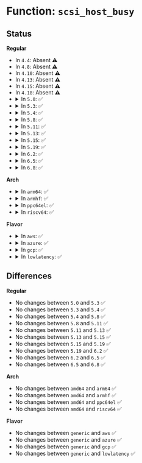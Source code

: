 # Function: <code>scsi_host_busy</code>

## Status
<b>Regular</b>
<ul>
<li>
In <code>4.4</code>: Absent ⚠️
</li>
<li>
In <code>4.8</code>: Absent ⚠️
</li>
<li>
In <code>4.10</code>: Absent ⚠️
</li>
<li>
In <code>4.13</code>: Absent ⚠️
</li>
<li>
In <code>4.15</code>: Absent ⚠️
</li>
<li>
In <code>4.18</code>: Absent ⚠️
</li>
<li>
<details>
<summary>In <code>5.0</code>: ✅</summary>

```c
int scsi_host_busy(struct Scsi_Host *shost);
```

**Collision:** Unique Global

**Inline:** No

**Transformation:** False

**Instances:**

```
In drivers/scsi/hosts.c (ffffffff8170cfe0)
Location: drivers/scsi/hosts.c:557
Inline: False
Direct callers:
  - drivers/scsi/scsi.c:scsi_log_completion
  - drivers/scsi/scsi_error.c:scsi_error_handler
  - drivers/scsi/scsi_error.c:scsi_error_handler
  - drivers/scsi/scsi_sysfs.c:show_host_busy
```
**Symbols:**

```
ffffffff8170cfe0-ffffffff8170cff1: scsi_host_busy (STB_GLOBAL)
```
</details>
</li>
<li>
<details>
<summary>In <code>5.3</code>: ✅</summary>

```c
int scsi_host_busy(struct Scsi_Host *shost);
```

**Collision:** Unique Global

**Inline:** No

**Transformation:** False

**Instances:**

```
In drivers/scsi/hosts.c (ffffffff817486d0)
Location: drivers/scsi/hosts.c:561
Inline: False
Direct callers:
  - drivers/scsi/scsi.c:scsi_log_completion
  - drivers/scsi/scsi_error.c:scsi_error_handler
  - drivers/scsi/scsi_error.c:scsi_error_handler
  - drivers/scsi/scsi_sysfs.c:show_host_busy
```
**Symbols:**

```
ffffffff817486d0-ffffffff817486e1: scsi_host_busy (STB_GLOBAL)
```
</details>
</li>
<li>
<details>
<summary>In <code>5.4</code>: ✅</summary>

```c
int scsi_host_busy(struct Scsi_Host *shost);
```

**Collision:** Unique Global

**Inline:** No

**Transformation:** False

**Instances:**

```
In drivers/scsi/hosts.c (ffffffff8176c820)
Location: drivers/scsi/hosts.c:561
Inline: False
Direct callers:
  - drivers/scsi/scsi.c:scsi_log_completion
  - drivers/scsi/scsi_error.c:scsi_error_handler
  - drivers/scsi/scsi_error.c:scsi_error_handler
  - drivers/scsi/scsi_sysfs.c:show_host_busy
```
**Symbols:**

```
ffffffff8176c820-ffffffff8176c831: scsi_host_busy (STB_GLOBAL)
```
</details>
</li>
<li>
<details>
<summary>In <code>5.8</code>: ✅</summary>

```c
int scsi_host_busy(struct Scsi_Host *shost);
```

**Collision:** Unique Global

**Inline:** No

**Transformation:** False

**Instances:**

```
In drivers/scsi/hosts.c (ffffffff8182eec0)
Location: drivers/scsi/hosts.c:574
Inline: False
Direct callers:
  - drivers/scsi/scsi.c:scsi_log_completion
  - drivers/scsi/scsi_error.c:scsi_error_handler
  - drivers/scsi/scsi_error.c:scsi_error_handler
  - drivers/scsi/scsi_lib.c:scsi_queue_rq
  - drivers/scsi/scsi_sysfs.c:show_host_busy
```
**Symbols:**

```
ffffffff8182eec0-ffffffff8182ef13: scsi_host_busy (STB_GLOBAL)
```
</details>
</li>
<li>
<details>
<summary>In <code>5.11</code>: ✅</summary>

```c
int scsi_host_busy(struct Scsi_Host *shost);
```

**Collision:** Unique Global

**Inline:** No

**Transformation:** False

**Instances:**

```
In drivers/scsi/hosts.c (ffffffff8183fee0)
Location: drivers/scsi/hosts.c:577
Inline: False
Direct callers:
  - drivers/scsi/scsi.c:scsi_log_completion
  - drivers/scsi/scsi_error.c:scsi_error_handler
  - drivers/scsi/scsi_error.c:scsi_error_handler
  - drivers/scsi/scsi_lib.c:scsi_queue_rq
  - drivers/scsi/scsi_sysfs.c:show_host_busy
```
**Symbols:**

```
ffffffff8183fee0-ffffffff8183ff33: scsi_host_busy (STB_GLOBAL)
```
</details>
</li>
<li>
<details>
<summary>In <code>5.13</code>: ✅</summary>

```c
int scsi_host_busy(struct Scsi_Host *shost);
```

**Collision:** Unique Global

**Inline:** No

**Transformation:** False

**Instances:**

```
In drivers/scsi/hosts.c (ffffffff81823140)
Location: drivers/scsi/hosts.c:581
Inline: False
Direct callers:
  - drivers/scsi/scsi.c:scsi_log_completion
  - drivers/scsi/scsi_error.c:scsi_error_handler
  - drivers/scsi/scsi_error.c:scsi_error_handler
  - drivers/scsi/scsi_lib.c:scsi_queue_rq
  - drivers/scsi/scsi_sysfs.c:show_host_busy
```
**Symbols:**

```
ffffffff81823140-ffffffff81823193: scsi_host_busy (STB_GLOBAL)
```
</details>
</li>
<li>
<details>
<summary>In <code>5.15</code>: ✅</summary>

```c
int scsi_host_busy(struct Scsi_Host *shost);
```

**Collision:** Unique Global

**Inline:** No

**Transformation:** False

**Instances:**

```
In drivers/scsi/hosts.c (ffffffff818ada60)
Location: drivers/scsi/hosts.c:583
Inline: False
Direct callers:
  - drivers/scsi/scsi.c:scsi_log_completion
  - drivers/scsi/scsi_error.c:scsi_error_handler
  - drivers/scsi/scsi_error.c:scsi_error_handler
  - drivers/scsi/scsi_lib.c:scsi_queue_rq
  - drivers/scsi/scsi_sysfs.c:show_host_busy
```
**Symbols:**

```
ffffffff818ada60-ffffffff818adab3: scsi_host_busy (STB_GLOBAL)
```
</details>
</li>
<li>
<details>
<summary>In <code>5.19</code>: ✅</summary>

```c
int scsi_host_busy(struct Scsi_Host *shost);
```

**Collision:** Unique Global

**Inline:** No

**Transformation:** False

**Instances:**

```
In drivers/scsi/hosts.c (ffffffff819f88f0)
Location: drivers/scsi/hosts.c:585
Inline: False
Direct callers:
  - drivers/scsi/scsi.c:scsi_log_completion
  - drivers/scsi/scsi_error.c:scsi_error_handler
  - drivers/scsi/scsi_error.c:scsi_error_handler
  - drivers/scsi/scsi_lib.c:scsi_queue_rq
  - drivers/scsi/scsi_sysfs.c:show_host_busy
```
**Symbols:**

```
ffffffff819f88f0-ffffffff819f894d: scsi_host_busy (STB_GLOBAL)
```
</details>
</li>
<li>
<details>
<summary>In <code>6.2</code>: ✅</summary>

```c
int scsi_host_busy(struct Scsi_Host *shost);
```

**Collision:** Unique Global

**Inline:** No

**Transformation:** False

**Instances:**

```
In drivers/scsi/hosts.c (ffffffff81b76360)
Location: drivers/scsi/hosts.c:600
Inline: False
Direct callers:
  - drivers/scsi/scsi.c:scsi_log_completion
  - drivers/scsi/scsi_error.c:scsi_error_handler
  - drivers/scsi/scsi_error.c:scsi_error_handler
  - drivers/scsi/scsi_lib.c:scsi_queue_rq
  - drivers/scsi/scsi_sysfs.c:show_host_busy
```
**Symbols:**

```
ffffffff81b76360-ffffffff81b763bd: scsi_host_busy (STB_GLOBAL)
```
</details>
</li>
<li>
<details>
<summary>In <code>6.5</code>: ✅</summary>

```c
int scsi_host_busy(struct Scsi_Host *shost);
```

**Collision:** Unique Global

**Inline:** No

**Transformation:** False

**Instances:**

```
In drivers/scsi/hosts.c (ffffffff81bc9fe0)
Location: drivers/scsi/hosts.c:600
Inline: False
Direct callers:
  - drivers/scsi/scsi.c:scsi_log_completion
  - drivers/scsi/scsi_error.c:scsi_error_handler
  - drivers/scsi/scsi_error.c:scsi_error_handler
  - drivers/scsi/scsi_lib.c:scsi_queue_rq
  - drivers/scsi/scsi_sysfs.c:show_host_busy
```
**Symbols:**

```
ffffffff81bc9fe0-ffffffff81bca03d: scsi_host_busy (STB_GLOBAL)
```
</details>
</li>
<li>
<details>
<summary>In <code>6.8</code>: ✅</summary>

```c
int scsi_host_busy(struct Scsi_Host *shost);
```

**Collision:** Unique Global

**Inline:** No

**Transformation:** False

**Instances:**

```
In drivers/scsi/hosts.c (ffffffff81c1ec10)
Location: drivers/scsi/hosts.c:600
Inline: False
Direct callers:
  - drivers/scsi/scsi.c:scsi_log_completion
  - drivers/scsi/scsi_error.c:scsi_error_handler
  - drivers/scsi/scsi_error.c:scsi_error_handler
  - drivers/scsi/scsi_error.c:scsi_eh_inc_host_failed
  - drivers/scsi/scsi_error.c:scsi_schedule_eh
  - drivers/scsi/scsi_lib.c:scsi_queue_rq
  - drivers/scsi/scsi_lib.c:scsi_dec_host_busy
  - drivers/scsi/scsi_sysfs.c:show_host_busy
```
**Symbols:**

```
ffffffff81c1ec10-ffffffff81c1ec6d: scsi_host_busy (STB_GLOBAL)
```
</details>
</li>
</ul>
<b>Arch</b>
<ul>
<li>
<details>
<summary>In <code>arm64</code>: ✅</summary>

```c
int scsi_host_busy(struct Scsi_Host *shost);
```

**Collision:** Unique Global

**Inline:** No

**Transformation:** False

**Instances:**

```
In drivers/scsi/hosts.c (ffff80001096eed8)
Location: drivers/scsi/hosts.c:561
Inline: False
Direct callers:
  - drivers/scsi/scsi.c:scsi_log_completion
  - drivers/scsi/scsi_error.c:scsi_error_handler
  - drivers/scsi/scsi_error.c:scsi_error_handler
  - drivers/scsi/scsi_sysfs.c:show_host_busy
```
**Symbols:**

```
ffff80001096eed8-ffff80001096ef00: scsi_host_busy (STB_GLOBAL)
```
</details>
</li>
<li>
<details>
<summary>In <code>armhf</code>: ✅</summary>

```c
int scsi_host_busy(struct Scsi_Host *shost);
```

**Collision:** Unique Global

**Inline:** No

**Transformation:** False

**Instances:**

```
In drivers/scsi/hosts.c (c0a4429c)
Location: drivers/scsi/hosts.c:561
Inline: False
Direct callers:
  - drivers/scsi/scsi.c:scsi_log_completion
  - drivers/scsi/scsi_error.c:scsi_error_handler
  - drivers/scsi/scsi_error.c:scsi_error_handler
  - drivers/scsi/scsi_sysfs.c:show_host_busy
```
**Symbols:**

```
c0a4429c-c0a442b8: scsi_host_busy (STB_GLOBAL)
```
</details>
</li>
<li>
<details>
<summary>In <code>ppc64el</code>: ✅</summary>

```c
int scsi_host_busy(struct Scsi_Host *shost);
```

**Collision:** Unique Global

**Inline:** No

**Transformation:** False

**Instances:**

```
In drivers/scsi/hosts.c (c000000000a282f0)
Location: drivers/scsi/hosts.c:561
Inline: False
Direct callers:
  - drivers/scsi/scsi.c:scsi_log_completion
  - drivers/scsi/scsi_error.c:scsi_error_handler
  - drivers/scsi/scsi_error.c:scsi_error_handler
  - drivers/scsi/scsi_sysfs.c:show_host_busy
```
**Symbols:**

```
c000000000a282f0-c000000000a28304: scsi_host_busy (STB_GLOBAL)
```
</details>
</li>
<li>
<details>
<summary>In <code>riscv64</code>: ✅</summary>

```c
int scsi_host_busy(struct Scsi_Host *shost);
```

**Collision:** Unique Global

**Inline:** No

**Transformation:** False

**Instances:**

```
In drivers/scsi/hosts.c (ffffffe0005d8fda)
Location: drivers/scsi/hosts.c:561
Inline: False
Direct callers:
  - drivers/scsi/scsi.c:scsi_log_completion
  - drivers/scsi/scsi_error.c:scsi_error_handler
  - drivers/scsi/scsi_error.c:scsi_error_handler
  - drivers/scsi/scsi_sysfs.c:show_host_busy
```
**Symbols:**

```
ffffffe0005d8fda-ffffffe0005d9000: scsi_host_busy (STB_GLOBAL)
```
</details>
</li>
</ul>
<b>Flavor</b>
<ul>
<li>
<details>
<summary>In <code>aws</code>: ✅</summary>

```c
int scsi_host_busy(struct Scsi_Host *shost);
```

**Collision:** Unique Global

**Inline:** No

**Transformation:** False

**Instances:**

```
In drivers/scsi/hosts.c (ffffffff81720f10)
Location: drivers/scsi/hosts.c:561
Inline: False
Direct callers:
  - drivers/scsi/scsi.c:scsi_log_completion
  - drivers/scsi/scsi_error.c:scsi_error_handler
  - drivers/scsi/scsi_error.c:scsi_error_handler
  - drivers/scsi/scsi_sysfs.c:show_host_busy
```
**Symbols:**

```
ffffffff81720f10-ffffffff81720f21: scsi_host_busy (STB_GLOBAL)
```
</details>
</li>
<li>
<details>
<summary>In <code>azure</code>: ✅</summary>

```c
int scsi_host_busy(struct Scsi_Host *shost);
```

**Collision:** Unique Global

**Inline:** No

**Transformation:** False

**Instances:**

```
In drivers/scsi/hosts.c (ffffffff816fa340)
Location: drivers/scsi/hosts.c:561
Inline: False
Direct callers:
  - drivers/scsi/scsi.c:scsi_log_completion
  - drivers/scsi/scsi_error.c:scsi_error_handler
  - drivers/scsi/scsi_error.c:scsi_error_handler
  - drivers/scsi/scsi_sysfs.c:show_host_busy
```
**Symbols:**

```
ffffffff816fa340-ffffffff816fa351: scsi_host_busy (STB_GLOBAL)
```
</details>
</li>
<li>
<details>
<summary>In <code>gcp</code>: ✅</summary>

```c
int scsi_host_busy(struct Scsi_Host *shost);
```

**Collision:** Unique Global

**Inline:** No

**Transformation:** False

**Instances:**

```
In drivers/scsi/hosts.c (ffffffff8175fce0)
Location: drivers/scsi/hosts.c:561
Inline: False
Direct callers:
  - drivers/scsi/scsi.c:scsi_log_completion
  - drivers/scsi/scsi_error.c:scsi_error_handler
  - drivers/scsi/scsi_error.c:scsi_error_handler
  - drivers/scsi/scsi_sysfs.c:show_host_busy
```
**Symbols:**

```
ffffffff8175fce0-ffffffff8175fcf1: scsi_host_busy (STB_GLOBAL)
```
</details>
</li>
<li>
<details>
<summary>In <code>lowlatency</code>: ✅</summary>

```c
int scsi_host_busy(struct Scsi_Host *shost);
```

**Collision:** Unique Global

**Inline:** No

**Transformation:** False

**Instances:**

```
In drivers/scsi/hosts.c (ffffffff8177b340)
Location: drivers/scsi/hosts.c:561
Inline: False
Direct callers:
  - drivers/scsi/scsi.c:scsi_log_completion
  - drivers/scsi/scsi_error.c:scsi_error_handler
  - drivers/scsi/scsi_error.c:scsi_error_handler
  - drivers/scsi/scsi_sysfs.c:show_host_busy
```
**Symbols:**

```
ffffffff8177b340-ffffffff8177b351: scsi_host_busy (STB_GLOBAL)
```
</details>
</li>
</ul>

## Differences
<b>Regular</b>
<ul>
<li>
No changes between <code>5.0</code> and <code>5.3</code> ✅
</li>
<li>
No changes between <code>5.3</code> and <code>5.4</code> ✅
</li>
<li>
No changes between <code>5.4</code> and <code>5.8</code> ✅
</li>
<li>
No changes between <code>5.8</code> and <code>5.11</code> ✅
</li>
<li>
No changes between <code>5.11</code> and <code>5.13</code> ✅
</li>
<li>
No changes between <code>5.13</code> and <code>5.15</code> ✅
</li>
<li>
No changes between <code>5.15</code> and <code>5.19</code> ✅
</li>
<li>
No changes between <code>5.19</code> and <code>6.2</code> ✅
</li>
<li>
No changes between <code>6.2</code> and <code>6.5</code> ✅
</li>
<li>
No changes between <code>6.5</code> and <code>6.8</code> ✅
</li>
</ul>
<b>Arch</b>
<ul>
<li>
No changes between <code>amd64</code> and <code>arm64</code> ✅
</li>
<li>
No changes between <code>amd64</code> and <code>armhf</code> ✅
</li>
<li>
No changes between <code>amd64</code> and <code>ppc64el</code> ✅
</li>
<li>
No changes between <code>amd64</code> and <code>riscv64</code> ✅
</li>
</ul>
<b>Flavor</b>
<ul>
<li>
No changes between <code>generic</code> and <code>aws</code> ✅
</li>
<li>
No changes between <code>generic</code> and <code>azure</code> ✅
</li>
<li>
No changes between <code>generic</code> and <code>gcp</code> ✅
</li>
<li>
No changes between <code>generic</code> and <code>lowlatency</code> ✅
</li>
</ul>
